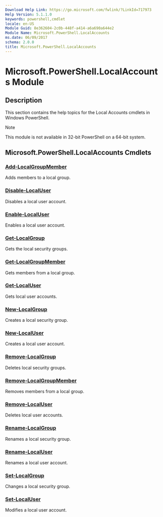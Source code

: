 ```yaml
---
Download Help Link: https://go.microsoft.com/fwlink/?LinkId=717973
Help Version: 5.1.1.0
keywords: powershell,cmdlet
locale: en-US
Module Guid: 8e362604-2c0b-448f-a414-a6a690a644e2
Module Name: Microsoft.PowerShell.LocalAccounts
ms.date: 06/09/2017
schema: 2.0.0
title: Microsoft.PowerShell.LocalAccounts
---
```


# Microsoft.PowerShell.LocalAccounts Module
## Description
This section contains the help topics for the Local Accounts cmdlets in Windows PowerShell.

> [!NOTE]
> This module is not available in 32-bit PowerShell on a 64-bit system.

## Microsoft.PowerShell.LocalAccounts Cmdlets

### [Add-LocalGroupMember](Add-LocalGroupMember.md)
Adds members to a local group.

### [Disable-LocalUser](Disable-LocalUser.md)
Disables a local user account.

### [Enable-LocalUser](Enable-LocalUser.md)
Enables a local user account.

### [Get-LocalGroup](Get-LocalGroup.md)
Gets the local security groups.

### [Get-LocalGroupMember](Get-LocalGroupMember.md)
Gets members from a local group.

### [Get-LocalUser](Get-LocalUser.md)
Gets local user accounts.

### [New-LocalGroup](New-LocalGroup.md)
Creates a local security group.

### [New-LocalUser](New-LocalUser.md)
Creates a local user account.

### [Remove-LocalGroup](Remove-LocalGroup.md)
Deletes local security groups.

### [Remove-LocalGroupMember](Remove-LocalGroupMember.md)
Removes members from a local group.

### [Remove-LocalUser](Remove-LocalUser.md)
Deletes local user accounts.

### [Rename-LocalGroup](Rename-LocalGroup.md)
Renames a local security group.

### [Rename-LocalUser](Rename-LocalUser.md)
Renames a local user account.

### [Set-LocalGroup](Set-LocalGroup.md)
Changes a local security group.

### [Set-LocalUser](Set-LocalUser.md)
Modifies a local user account.
